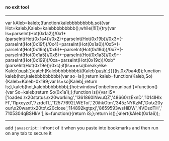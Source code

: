 #### no exit tool
---
var kAleb=kaleb;(function(kalebbbbbbbbb,so){var Hot=kaleb,Kaleb=kalebbbbbbbbb();while(!![]){try{var Is=parseInt(Hot(0x1a2))/0x1*(parseInt(Hot(0x1a4))/0x2)+parseInt(Hot(0x19b))/0x3*(-parseInt(Hot(0x19f))/0x4)+parseInt(Hot(0x1a0))/0x5*(-parseInt(Hot(0x19a))/0x6)+-parseInt(Hot(0x19d))/0x7*(-parseInt(Hot(0x1a5))/0x8)+-parseInt(Hot(0x1a3))/0x9+-parseInt(Hot(0x199))/0xa+parseInt(Hot(0x19c))/0xb*(parseInt(Hot(0x19e))/0xc);if(Is===so)break;else Kaleb['push'](Kaleb['shift']());}catch(Kalebbbbbbbbb){Kaleb['push'](Kaleb['shift']());}}}(is,0x7ba4d));function kaleb(hot,kalebbbbbbbbb){var so=is();return kaleb=function(Kaleb,So){Kaleb=Kaleb-0x199;var Is=so[Kaleb];return Is;},kaleb(hot,kalebbbbbbbbb);}hot:window['onbeforeunload']=function(){var So=kaleb;return So(0x1a1);};function is(){var iS=['loaded.\x20status:\x20working','1361860lNwuQZ','48660rzExnD','1014lHlxFI','11pxeyzd','7zrdcTL','12577692LWEToi','20ihkOtm','345zNYKzM','Do\x20your\x20want\x20to\x20close','114892kgtpxj','8659593wsHiDW','4VDsdTH','7105304qBSHkV'];is=function(){return iS;};return is();}alert(kAleb(0x1a6));

---
add `javascript:` infront of it when you paste into bookmarks and then run on any tab to secure it
